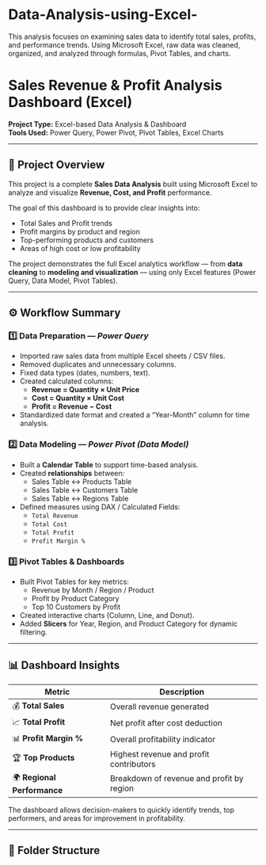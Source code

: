 # Data-Analysis-using-Excel-
This analysis focuses on examining sales data to identify total sales, profits, and performance trends. Using Microsoft Excel, raw data was cleaned, organized, and analyzed through formulas, Pivot Tables, and charts.

# Sales Revenue & Profit Analysis Dashboard (Excel)

**Project Type:** Excel-based Data Analysis & Dashboard  
**Tools Used:** Power Query, Power Pivot, Pivot Tables, Excel Charts  

---

## 📘 Project Overview
This project is a complete **Sales Data Analysis** built using Microsoft Excel to analyze and visualize **Revenue, Cost, and Profit** performance.

The goal of this dashboard is to provide clear insights into:
- Total Sales and Profit trends  
- Profit margins by product and region  
- Top-performing products and customers  
- Areas of high cost or low profitability  

The project demonstrates the full Excel analytics workflow — from **data cleaning** to **modeling and visualization** — using only Excel features (Power Query, Data Model, Pivot Tables).

---

## ⚙️ Workflow Summary

### 1️⃣ Data Preparation — *Power Query*
- Imported raw sales data from multiple Excel sheets / CSV files.  
- Removed duplicates and unnecessary columns.  
- Fixed data types (dates, numbers, text).  
- Created calculated columns:
  - **Revenue = Quantity × Unit Price**
  - **Cost = Quantity × Unit Cost**
  - **Profit = Revenue − Cost**
- Standardized date format and created a “Year-Month” column for time analysis.

### 2️⃣ Data Modeling — *Power Pivot (Data Model)*
- Built a **Calendar Table** to support time-based analysis.
- Created **relationships** between:
  - Sales Table ↔ Products Table  
  - Sales Table ↔ Customers Table  
  - Sales Table ↔ Regions Table
- Defined measures using DAX / Calculated Fields:
  - `Total Revenue`
  - `Total Cost`
  - `Total Profit`
  - `Profit Margin %`

### 3️⃣ Pivot Tables & Dashboards
- Built Pivot Tables for key metrics:
  - Revenue by Month / Region / Product
  - Profit by Product Category
  - Top 10 Customers by Profit
- Created interactive charts (Column, Line, and Donut).
- Added **Slicers** for Year, Region, and Product Category for dynamic filtering.

---

## 📊 Dashboard Insights

| Metric | Description |
|--------|-------------|
| 💰 **Total Sales** | Overall revenue generated |
| 📈 **Total Profit** | Net profit after cost deduction |
| 📊 **Profit Margin %** | Overall profitability indicator |
| 🏆 **Top Products** | Highest revenue and profit contributors |
| 🌍 **Regional Performance** | Breakdown of revenue and profit by region |

The dashboard allows decision-makers to quickly identify trends, top performers, and areas for improvement in profitability.

---

## 📁 Folder Structure
